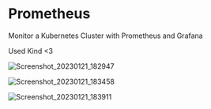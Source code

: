 # Prometheus
Monitor a Kubernetes Cluster with Prometheus and Grafana

Used Kind <3

![Screenshot_20230121_182947](https://user-images.githubusercontent.com/8779526/213882008-432acd7b-4225-416e-bbb2-cc6291456638.png)


![Screenshot_20230121_183458](https://user-images.githubusercontent.com/8779526/213882010-cab44b57-d1e1-438e-ba10-fd848ed77863.png)


![Screenshot_20230121_183911](https://user-images.githubusercontent.com/8779526/213882159-7ec0982a-f426-459f-881d-5dfeb33b1833.png)
